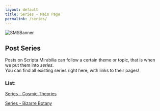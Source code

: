 ```yaml
---
layout: default
title: Series - Main Page
permalink: /series/
---
```


![SMSBanner](https://1d10t1c-stud10s.github.io/scripta-mirabilia/SMSBanner.svg)

## Post Series

Posts on Scripta Mirabilia can follow a certain theme or topic, that is when we put them into _series_. \
You can find all existing series right here, with links to their pages!

### List:

[Series - Cosmic Theories](https://scripta-mirabilia.github.io/main/series/cosmic-theories)

[Series - Bizarre Botany](https://scripta-mirabilia.github.io/main/series/bizarre-botany)


